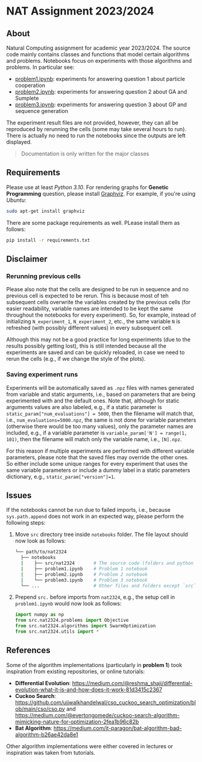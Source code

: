 # NAT Assignment 2023/2024

## About

Natural Computing assignment for academic year 2023/2024. The source code mainly contains classes and functions that model certain algorithms and problems. Notebooks focus on experiments with those algorithms and problems. In particular see:

* [problem1.ipynb](notebooks/problem1.ipynb): experiments for answering question 1 about particle cooperation
* [problem2.ipynb](notebooks/problem2.ipynb): experiments for answering question 2 about GA and Sumplete
* [problem3.ipynb](notebooks/problem3.ipynb): experiments for answering question 3 about GP and sequence generation

The experiment result files are not provided, however, they can all be reproduced by rerunning the cells (some may take several hours to run). There is actually no need to run the notebooks since the outputs are left displayed.

> Documentation is only written for the major classes

## Requirements

Please use at least _Python 3.10_. For rendering graphs for **Genetic Programming** question, please install [Graphviz](https://graphviz.org/). For example, if you're using _Ubuntu_:

```bash
sudo apt-get install graphviz
```

There are some package requirements as well. PLease install them as follows:

```bash
pip install -r requirements.txt
```

## Disclaimer

### Rerunning previous cells

Please also note that the cells are designed to be run in sequence and no previous cell is expected to be rerun. This is because most of teh subsequent cells overwrite the variables created by the previous cells (for easier readability, variable names are intended to be kept the same throughout the notebooks for every experiment). So, for example, instead of initializing `N_experiment_1`, `N_experiment_2`, etc., the same variable `N` is refreshed (with possibly different values) in every subsequent cell.

Although this may not be a good practice for long experiments (due to the results possibly getting lost), this is still intended because all the experiments are saved and can be quickly reloaded, in case we need to rerun the cells (e.g., if we change the style of the plots).

### Saving experiment runs

Experiments will be automatically saved as `.npz` files with names generated from variable and static arguments, i.e., based on parameters that are being experimented with and the default ones. Note that, although for static arguments values are also labeled, e.g., if a static parameter is `static_param["num_evaluations"] = 5000`, then the filename will match that, i.e., `num_evaluations=5000.npz`, the same is not done for variable parameters (otherwise there would be too many values), only the parameter names are included, e.g., if a variable parameter is `variable_param['N'] = range(1, 101)`, then the filename will match only the variable name, i.e., `[N].npz`.

For this reason if multiple experiments are performed with different variable parameters, please note that the saved files may override the other ones. So either include some unique ranges for every experiment that uses the same variable parameters or include a dummy label in a static parameters dictionary, e.g., `static_param["version"]=1`.

## Issues

If the notebooks cannot be run due to failed imports, i.e., because `sys.path.append` does not work in an expected way, please perform the following steps:

1. Move `src` directory tree inside `notebooks` folder. The file layout should now look as follows:
   ```bash
   └── path/to/nat2324
     ├── notebooks
     |    ├── src/nat2324       # The source code (folders and python files)
     |    ├── problem1.ipynb    # Problem 1 notebook
     |    ├── problem2.ipynb    # Problem 2 notebook
     |    └── problem3.ipynb    # Problem 3 notebook
     └── ...                    # Other files and folders except `src`
   ``` 
2. Prepend `src.` before imports from `nat2324`, e.g., the setup cell in `problem1.ipynb` would now look as follows:
    ```python
    import numpy as np
    from src.nat2324.problems import Objective
    from src.nat2324.algorithms import SwarmOptimization
    from src.nat2324.utils import *
    ```

## References

Some of the algorithm implementations (particularly in **problem 1**) took inspiration from existing repositories, or online tutorials:

* **Differential Evolution**: https://medium.com/@reshma_shaji/differential-evolution-what-it-is-and-how-does-it-work-81d3415c2367
* **Cuckoo Search**: https://github.com/ujjwalkhandelwal/cso_cuckoo_search_optimization/blob/main/cso/cso.py and https://medium.com/@evertongomede/cuckoo-search-algorithm-mimicking-nature-for-optimization-2fea1b96c82b
* **Bat Algorithm**: https://medium.com/it-paragon/bat-algorithm-bad-algorithm-b26ae42da8e1

Other algorithm implementations were either covered in lectures or inspiration was taken from tutorials.